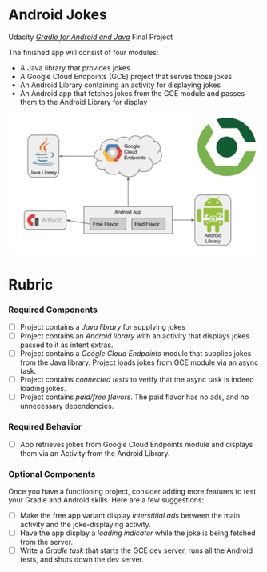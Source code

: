 # Android Jokes

Udacity *[Gradle for Android and Java](https://www.udacity.com/course/gradle-for-android-and-java--ud867)* Final Project

The finished app will consist of four modules:

* A Java library that provides jokes
* A Google Cloud Endpoints (GCE) project that serves those jokes
* An Android Library containing an activity for displaying jokes
* An Android app that fetches jokes from the GCE module and passes them to the Android Library for display

![app overview diagram](overview.png)

# Rubric

### Required Components

* [ ] Project contains a *Java library* for supplying jokes
* [ ] Project contains an *Android library* with an activity that displays jokes passed to it as intent extras.
* [ ] Project contains a *Google Cloud Endpoints* module that supplies jokes from the Java library. Project loads jokes from GCE module via an async task.
* [ ] Project contains *connected tests* to verify that the async task is indeed loading jokes.
* [ ] Project contains *paid/free flavors*. The paid flavor has no ads, and no unnecessary dependencies.

### Required Behavior

* [ ] App retrieves jokes from Google Cloud Endpoints module and displays them via an Activity from the Android Library.

### Optional Components

Once you have a functioning project, consider adding more features to test your Gradle and Android skills. Here are a few suggestions:

* [ ] Make the free app variant display *interstitial ads* between the main activity and the joke-displaying activity.
* [ ] Have the app display a *loading indicator* while the joke is being fetched from the server.
* [ ] Write a *Gradle task* that starts the GCE dev server, runs all the Android tests, and shuts down the dev server.
